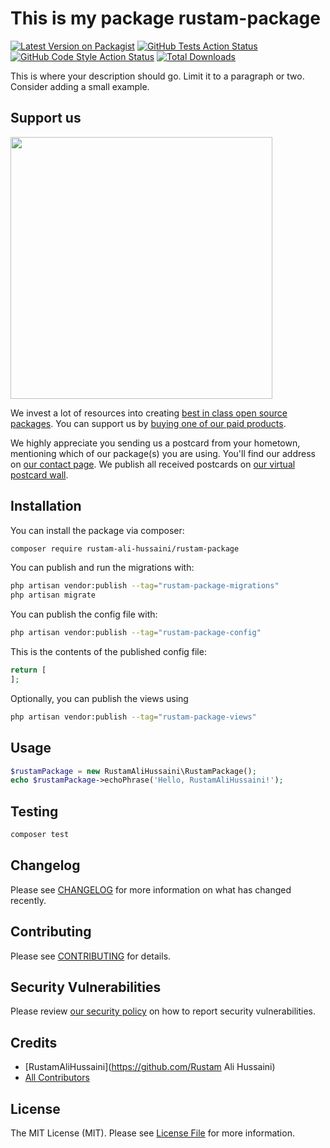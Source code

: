 # This is my package rustam-package

[![Latest Version on Packagist](https://img.shields.io/packagist/v/rustam-ali-hussaini/rustam-package.svg?style=flat-square)](https://packagist.org/packages/rustam-ali-hussaini/rustam-package)
[![GitHub Tests Action Status](https://img.shields.io/github/actions/workflow/status/rustam-ali-hussaini/rustam-package/run-tests.yml?branch=main&label=tests&style=flat-square)](https://github.com/rustam-ali-hussaini/rustam-package/actions?query=workflow%3Arun-tests+branch%3Amain)
[![GitHub Code Style Action Status](https://img.shields.io/github/actions/workflow/status/rustam-ali-hussaini/rustam-package/fix-php-code-style-issues.yml?branch=main&label=code%20style&style=flat-square)](https://github.com/rustam-ali-hussaini/rustam-package/actions?query=workflow%3A"Fix+PHP+code+style+issues"+branch%3Amain)
[![Total Downloads](https://img.shields.io/packagist/dt/rustam-ali-hussaini/rustam-package.svg?style=flat-square)](https://packagist.org/packages/rustam-ali-hussaini/rustam-package)

This is where your description should go. Limit it to a paragraph or two. Consider adding a small example.

## Support us

[<img src="https://github-ads.s3.eu-central-1.amazonaws.com/rustam-package.jpg?t=1" width="419px" />](https://spatie.be/github-ad-click/rustam-package)

We invest a lot of resources into creating [best in class open source packages](https://spatie.be/open-source). You can support us by [buying one of our paid products](https://spatie.be/open-source/support-us).

We highly appreciate you sending us a postcard from your hometown, mentioning which of our package(s) you are using. You'll find our address on [our contact page](https://spatie.be/about-us). We publish all received postcards on [our virtual postcard wall](https://spatie.be/open-source/postcards).

## Installation

You can install the package via composer:

```bash
composer require rustam-ali-hussaini/rustam-package
```

You can publish and run the migrations with:

```bash
php artisan vendor:publish --tag="rustam-package-migrations"
php artisan migrate
```

You can publish the config file with:

```bash
php artisan vendor:publish --tag="rustam-package-config"
```

This is the contents of the published config file:

```php
return [
];
```

Optionally, you can publish the views using

```bash
php artisan vendor:publish --tag="rustam-package-views"
```

## Usage

```php
$rustamPackage = new RustamAliHussaini\RustamPackage();
echo $rustamPackage->echoPhrase('Hello, RustamAliHussaini!');
```

## Testing

```bash
composer test
```

## Changelog

Please see [CHANGELOG](CHANGELOG.md) for more information on what has changed recently.

## Contributing

Please see [CONTRIBUTING](CONTRIBUTING.md) for details.

## Security Vulnerabilities

Please review [our security policy](../../security/policy) on how to report security vulnerabilities.

## Credits

- [RustamAliHussaini](https://github.com/Rustam Ali Hussaini)
- [All Contributors](../../contributors)

## License

The MIT License (MIT). Please see [License File](LICENSE.md) for more information.
